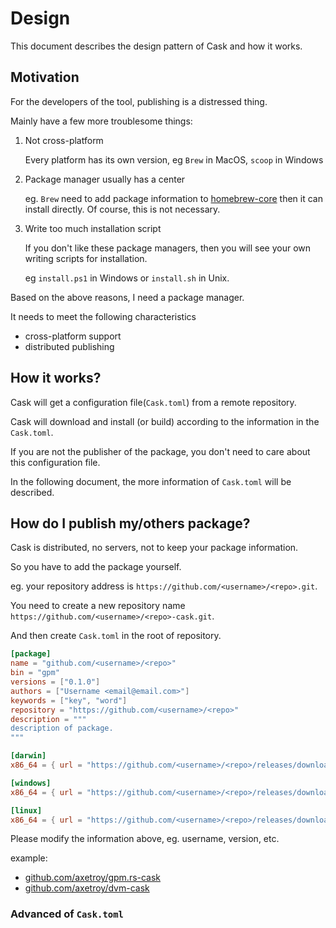 # Design

This document describes the design pattern of Cask and how it works.

## Motivation

For the developers of the tool, publishing is a distressed thing.

Mainly have a few more troublesome things:

1. Not cross-platform

   Every platform has its own version, eg `Brew` in MacOS, `scoop` in Windows

2. Package manager usually has a center

   eg. `Brew` need to add package information to [homebrew-core](https://github.com/Homebrew/homebrew-core) then it can install directly. Of course, this is not necessary.

3. Write too much installation script

   If you don't like these package managers, then you will see your own writing scripts for installation.

   eg `install.ps1` in Windows or `install.sh` in Unix.

Based on the above reasons, I need a package manager.

It needs to meet the following characteristics

- cross-platform support
- distributed publishing

## How it works?

Cask will get a configuration file(`Cask.toml`) from a remote repository.

Cask will download and install (or build) according to the information in the `Cask.toml`.

If you are not the publisher of the package, you don't need to care about this configuration file.

In the following document, the more information of `Cask.toml` will be described.

## How do I publish my/others package?

Cask is distributed, no servers, not to keep your package information.

So you have to add the package yourself.

eg. your repository address is `https://github.com/<username>/<repo>.git`.

You need to create a new repository name `https://github.com/<username>/<repo>-cask.git`.

And then create `Cask.toml` in the root of repository.

```toml
[package]
name = "github.com/<username>/<repo>"
bin = "gpm"
versions = ["0.1.0"]
authors = ["Username <email@email.com>"]
keywords = ["key", "word"]
repository = "https://github.com/<username>/<repo>"
description = """
description of package.
"""

[darwin]
x86_64 = { url = "https://github.com/<username>/<repo>/releases/download/v{version}/darwin_amd64.tar.gz" }

[windows]
x86_64 = { url = "https://github.com/<username>/<repo>/releases/download/v{version}/windows_amd64.tar.gz" }

[linux]
x86_64 = { url = "https://github.com/<username>/<repo>/releases/download/v{version}/linux_amd64.tar.gz" }
```

Please modify the information above, eg. username, version, etc.

example:

- [github.com/axetroy/gpm.rs-cask](https://github.com/axetroy/gpm.rs-cask)
- [github.com/axetroy/dvm-cask](https://github.com/axetroy/dvm-cask)

### Advanced of `Cask.toml`
